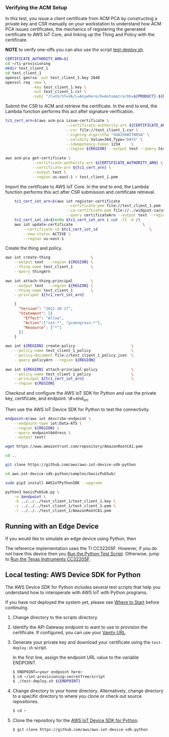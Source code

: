 

### Verifying the ACM Setup

In this test, you issue a client certificate from ACM PCA by
constructing a private key and CSR manually on your workstation to
understand how ACM PCA issues certificates, the mechanics of
registering the generated certificate to AWS IoT Core, and linking
up the Thing and Policy with the certificate.

**NOTE** to verify one-offs you can also use the script
[test-deploy.sh](script/test-deploy.sh).


```bash
CERTIFICATE_AUTHORITY_ARN=$1
cd ~/ti-provisioning
mkdir test_client_1
cd test_client_1
openssl genrsa -out test_client_1.key 2048
openssl req -new \
            -key test_client_1.key \
            -out test_client_1.csr \
            -subj "/C=US/ST=VA/L=Anywhere/O=Automatra/OU=${PRODUCT}-${REGION}/CN=test_client_1"
```

Submit the CSR to ACM and retrieve the certificate.  In the end to
end, the Lambda function performs this act after signature
verification.

```bash
tc1_cert_arn=$(aws acm-pca issue-certificate \
                           --certificate-authority-arn ${CERTIFICATE_AUTHORITY_ARN} \
                           --csr file://test_client_1.csr \
                           --signing-algorithm "SHA256WITHRSA" \
                           --validity Value=364,Type="DAYS" \
                           --idempotency-token 1234     \
                           --region ${REGION} --output text --query CertificateArn)
    
aws acm-pca get-certificate \
            --certificate-authority-arn ${CERTIFICATE_AUTHORITY_ARN} \
            --certificate-arn ${tc1_cert_arn} \
            --output text \
            --region us-east-1 > test_client_1.pem
```

Import the certificate to AWS IoT Core.  In the end to end, the
Lambda function performs this act after CSR submission and
certificate retrieval.

```bash
    tc1_cert_iot_arn=$(aws iot register-certificate                     \
                           --certificate-pem file://test_client_1.pem   \
                           --ca-certificate-pem file://../widgiot-ca/useast1-widgiot-ca.pem \
                           --query certificateArn --output text --region us-east-1)
    tc1_cert_iot_id=$(echo $tc1_cert_iot_arn | cut -f2 -d /)
    aws iot update-certificate                               \
        --certificate-id $tc1_cert_iot_id                       \
        --new-status ACTIVE \
        --region us-east-1
```

Create the thing and policy.

```bash
aws iot create-thing                  \
    --output text  --region ${REGION} \
    --thing-name test_client_1        \
    --query thingArn
    
aws iot attach-thing-principal        \
    --output text  --region ${REGION} \
    --thing-name test_client_1        \
    --principal ${tc1_cert_iot_arn}
```

```json
    {
      "Version": "2012-10-17",
      "Statement": [{
        "Effect": "Allow",
        "Action":["iot:*", "greengrass:*"],
        "Resource": ["*"]
      }]
    }
```

```bash
aws iot ${REGION} create-policy                         \
    --policy-name test_client_1_policy                  \
    --policy-document file://test_client_1_policy.json  \
    --query policyArn --region ${REGION}
     
aws iot ${REGION} attach-principal-policy               \
    --policy-name test_client_1_policy                  \
    --principal ${tc1_cert_iot_arn}                     \
    --region ${REGION}
```

Checkout and configure the AWS IoT SDK for Python and use the
private key, certificate, and endpoint.
\\#+end<sub>src</sub>

Then use the AWS IoT Device SDK for Python to test the
connectivity.

```bash
endpoint=$(aws iot describe-endpoint \
    --endpoint-type iot:Data-ATS \
    --region ${REGION} \
    --query endpointAddress \
    --output text)

wget https://www.amazontrust.com/repository/AmazonRootCA1.pem

cd ..

git clone https://github.com/aws/aws-iot-device-sdk-python

cd aws-iot-device-sdk-python/samples/basicPubSub/

sudo pip3 install AWSIoTPythonSDK --upgrade

python3 basicPubSub.py \
    -e $endpoint \
    -k ../../../test_client_1/test_client_1.key \
    -c ../../../test_client_1/test_client_1.pem \
    -r ../../../test_client_1/AmazonRootCA1.pem
```


## Running with an Edge Device


If you would like to simulate an edge device using Python, then 

The reference implementation uses the TI CC3220SF.  However, if you do
not have this device then you [Run the Python Test Script](#run-the-python-test-script).
Otherwise, jump to [Run the Texas Instruments CC3220SF](#run-the-texas-instruments-cc3220sf).



## Local testing: AWS Device SDK for Python

The AWS Device SDK for Python includes several test scripts that help
you understand how to interoperate with AWS IoT with Python programs.

If you have not deployed the system yet, please see [Where to
Start](#where-to-start) before continuing.

1. Change directory to the scripts directory.
2. Identify the API Gateway endpoint to want to use to provision the
   certificate. If configured, you can use your [Vanity
   URL](#vanity-domain-names).
3. Generate your private key and download your certificate using the
   `test-deploy.sh` script.
   
   In the first line, assign the endpoint URL value to the variable
   ENDPOINT.
   
   ```bash
   $ ENDPOINT=<your endpoint here>
   $ cd ~/iot-provisioning-secretfree/script
   $ ./test-deploy.sh ${ENDPOINT}
   ```

3. Change directory to your home directory.  Alternatively, change
   directory to a specific directory to where you clone or check out
   source repositories.
   
   ```bash
   $ cd ~
   ```
4. Clone the repository for the [AWS IoT Device SDK for
   Python](https://github.com/aws/aws-iot-device-sdk-python).
   
   ```bash
   $ git clone https://github.com/aws/aws-iot-device-sdk-python
   ```
